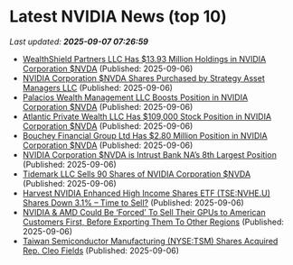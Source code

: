 # Latest NVIDIA News (top 10)
_Last updated: **2025-09-07 07:26:59**_

- [WealthShield Partners LLC Has $13.93 Million Holdings in NVIDIA Corporation $NVDA](https://www.etfdailynews.com/2025/09/06/wealthshield-partners-llc-has-13-93-million-holdings-in-nvidia-corporation-nvda/) (Published: 2025-09-06)
- [NVIDIA Corporation $NVDA Shares Purchased by Strategy Asset Managers LLC](https://www.etfdailynews.com/2025/09/06/nvidia-corporation-nvda-shares-purchased-by-strategy-asset-managers-llc/) (Published: 2025-09-06)
- [Palacios Wealth Management LLC Boosts Position in NVIDIA Corporation $NVDA](https://www.etfdailynews.com/2025/09/06/palacios-wealth-management-llc-boosts-position-in-nvidia-corporation-nvda/) (Published: 2025-09-06)
- [Atlantic Private Wealth LLC Has $109,000 Stock Position in NVIDIA Corporation $NVDA](https://www.etfdailynews.com/2025/09/06/atlantic-private-wealth-llc-has-109000-stock-position-in-nvidia-corporation-nvda/) (Published: 2025-09-06)
- [Bouchey Financial Group Ltd Has $2.80 Million Position in NVIDIA Corporation $NVDA](https://www.etfdailynews.com/2025/09/06/bouchey-financial-group-ltd-has-2-80-million-position-in-nvidia-corporation-nvda/) (Published: 2025-09-06)
- [NVIDIA Corporation $NVDA is Intrust Bank NA’s 8th Largest Position](https://www.etfdailynews.com/2025/09/06/nvidia-corporation-nvda-is-intrust-bank-nas-8th-largest-position/) (Published: 2025-09-06)
- [Tidemark LLC Sells 90 Shares of NVIDIA Corporation $NVDA](https://www.etfdailynews.com/2025/09/06/tidemark-llc-sells-90-shares-of-nvidia-corporation-nvda/) (Published: 2025-09-06)
- [Harvest NVIDIA Enhanced High Income Shares ETF (TSE:NVHE.U) Shares Down 3.1% – Time to Sell?](https://www.etfdailynews.com/2025/09/06/harvest-nvidia-enhanced-high-income-shares-etf-tsenvhe-u-shares-down-3-1-time-to-sell/) (Published: 2025-09-06)
- [NVIDIA & AMD Could Be ‘Forced’ To Sell Their GPUs to American Customers First, Before Exporting Them To Other Regions](https://wccftech.com/nvidia-amd-could-be-forced-to-sell-their-gpus-to-american-customers-first/) (Published: 2025-09-06)
- [Taiwan Semiconductor Manufacturing (NYSE:TSM) Shares Acquired Rep. Cleo Fields](https://www.etfdailynews.com/2025/09/06/taiwan-semiconductor-manufacturing-nysetsm-shares-acquired-rep-cleo-fields-2/) (Published: 2025-09-06)
